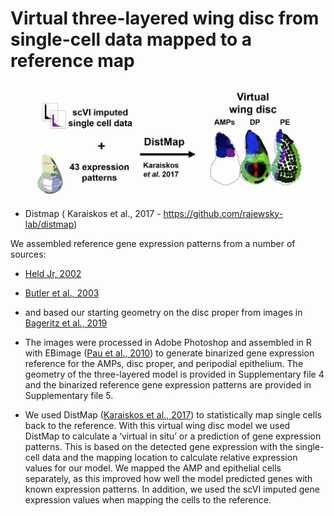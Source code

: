 # Virtual three-layered wing  disc from single-cell data mapped to a reference map


![Whatever alt text](https://github.com/HariharanLab/Everetts_Worley_Yasutomi/blob/master/DiscMap/discmap_image.jpg?raw=true)


* Distmap ( Karaiskos et al., 2017 - https://github.com/rajewsky-lab/distmap) 


We assembled reference gene expression patterns from a number of sources:
* [Held Jr, 2002](https://www.sdbonline.org/sites/fly/lewheld/00idheld.htm)
* [Butler et al., 2003](https://dev.biologists.org/content/130/4/659.long)
* and based our starting geometry on the disc proper from images in [Bageritz et al., 2019](https://www.nature.com/articles/s41592-019-0492-x?proof=t)

* The images were processed in Adobe Photoshop and assembled in R with EBimage ([Pau et al., 2010](https://pubmed.ncbi.nlm.nih.gov/20338898/)) to generate binarized gene expression reference for the AMPs, disc proper, and peripodial epithelium. The geometry of the three-layered model is provided in Supplementary file 4 and the binarized reference gene expression patterns are provided in Supplementary file 5. 

* We used DistMap ([Karaiskos et al., 2017](https://science.sciencemag.org/content/358/6360/194)) to statistically map single cells back to the reference. With this virtual wing disc model we used DistMap to calculate a ‘virtual in situ’ or a prediction of gene expression patterns. This is based on the detected gene expression with the single-cell data and the mapping location to calculate relative expression values for our model. We mapped the AMP and epithelial cells separately, as this improved how well the model predicted genes with known expression patterns. In addition, we used the scVI imputed gene expression values when mapping the cells to the reference.
